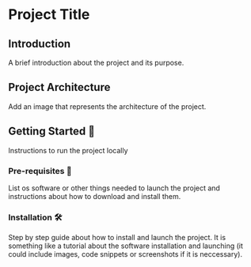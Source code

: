 # Project Title

## Introduction
  A brief introduction about the project and its purpose.
  
## Project Architecture
  Add an image that represents the architecture of the project.

  
## Getting Started 🚀
  Instructions to run the project locally
  
  ### Pre-requisites 📝
  List os software or other things needed to launch the project and instructions about how to download and install them.
  
  ### Installation 🛠
  Step by step guide about how to install and launch the project. It is something like a tutorial about the software installation and launching (it could include images, code snippets or screenshots if it is neccessary).
  
  
